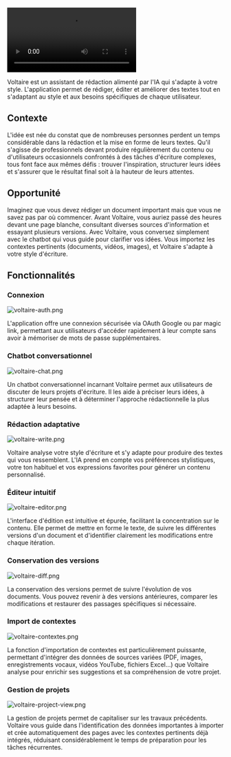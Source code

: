 ![voltaire-landing.mp4](/voltaire/voltaire-landing.mp4)

Voltaire est un assistant de rédaction alimenté par l'IA qui s'adapte à votre style. L'application permet de rédiger, éditer et améliorer des textes tout en s'adaptant au style et aux besoins spécifiques de chaque utilisateur.

## Contexte
L'idée est née du constat que de nombreuses personnes perdent un temps considérable dans la rédaction et la mise en forme de leurs textes. Qu'il s'agisse de professionnels devant produire régulièrement du contenu ou d'utilisateurs occasionnels confrontés à des tâches d'écriture complexes, tous font face aux mêmes défis : trouver l'inspiration, structurer leurs idées et s'assurer que le résultat final soit à la hauteur de leurs attentes.

## Opportunité
Imaginez que vous devez rédiger un document important mais que vous ne savez pas par où commencer. Avant Voltaire, vous auriez passé des heures devant une page blanche, consultant diverses sources d'information et essayant plusieurs versions. Avec Voltaire, vous conversez simplement avec le chatbot qui vous guide pour clarifier vos idées. Vous importez les contextes pertinents (documents, vidéos, images), et Voltaire s'adapte à votre style d'écriture.

## Fonctionnalités

### Connexion
![voltaire-auth.png](/voltaire/voltaire-auth.png)

L'application offre une connexion sécurisée via OAuth Google ou par magic link, permettant aux utilisateurs d'accéder rapidement à leur compte sans avoir à mémoriser de mots de passe supplémentaires.

### Chatbot conversationnel
![voltaire-chat.png](/voltaire/voltaire-chat.png)

Un chatbot conversationnel incarnant Voltaire permet aux utilisateurs de discuter de leurs projets d'écriture. Il les aide à préciser leurs idées, à structurer leur pensée et à déterminer l'approche rédactionnelle la plus adaptée à leurs besoins.

### Rédaction adaptative
![voltaire-write.png](/voltaire/voltaire-write.png)

Voltaire analyse votre style d'écriture et s'y adapte pour produire des textes qui vous ressemblent. L'IA prend en compte vos préférences stylistiques, votre ton habituel et vos expressions favorites pour générer un contenu personnalisé.

### Éditeur intuitif
![voltaire-editor.png](/voltaire/voltaire-editor.png)

L'interface d'édition est intuitive et épurée, facilitant la concentration sur le contenu. Elle permet de mettre en forme le texte, de suivre les différentes versions d'un document et d'identifier clairement les modifications entre chaque itération.

### Conservation des versions
![voltaire-diff.png](/voltaire/voltaire-diff.png)

La conservation des versions permet de suivre l'évolution de vos documents. Vous pouvez revenir à des versions antérieures, comparer les modifications et restaurer des passages spécifiques si nécessaire.

### Import de contextes
![voltaire-contextes.png](/voltaire/voltaire-contextes.png)

La fonction d'importation de contextes est particulièrement puissante, permettant d'intégrer des données de sources variées (PDF, images, enregistrements vocaux, vidéos YouTube, fichiers Excel...) que Voltaire analyse pour enrichir ses suggestions et sa compréhension de votre projet.

### Gestion de projets
![voltaire-project-view.png](/voltaire/voltaire-project-view.png)

La gestion de projets permet de capitaliser sur les travaux précédents. Voltaire vous guide dans l'identification des données importantes à importer et crée automatiquement des pages avec les contextes pertinents déjà intégrés, réduisant considérablement le temps de préparation pour les tâches récurrentes.